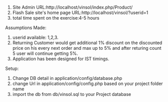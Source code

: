 1. Site Admin URL:http://localhost/vinsol/index.php/Product/
2. Flash Sale site's home page URL:http://localhost/vinsol/?userid=1
3. total time spent on the exercise:4-5 hours

Assumptions Made:
1. userid available: 1,2,3.
2. Returning Customer would get additional 1% discount on the discounted price on his every next order and max up to 5% and after returing count 5 user will continue getting 5%.
3. Application has been designed for IST timings.

Setup:
1. Change DB detail in application/config/database.php
2. change Url in application/config/config.php based on your project folder name
3. import the db from db/vinsol.sql to your Project database
